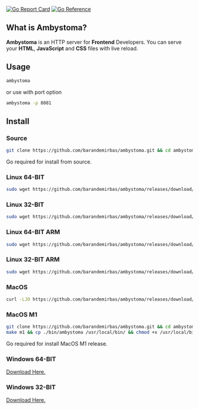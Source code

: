 [![Go Report Card](https://goreportcard.com/badge/github.com/barandemirbas/ambystoma)](https://goreportcard.com/report/github.com/barandemirbas/ambystoma)
[![Go Reference](https://pkg.go.dev/badge/github.com/barandemirbas/ambystoma.svg)](https://pkg.go.dev/github.com/barandemirbas/ambystoma)

## What is Ambystoma?
**Ambystoma** is an HTTP server for **Frontend** Developers. 
You can serve your **HTML**, **JavaScript** and **CSS** files with live reload.

## Usage

```sh
ambystoma
```
or use with port option
```sh
ambystoma -p 8081
```

## Install

### Source
```sh
git clone https://github.com/barandemirbas/ambystoma.git && cd ambystoma && make build && sudo cp ./bin/ambystoma /usr/bin/ && sudo chmod +x /usr/bin/ambystoma
```
Go required for install from source.

### Linux 64-BIT

```sh
sudo wget https://github.com/barandemirbas/ambystoma/releases/download/v0.0.2/ambystoma-linux-x64 -O /usr/bin/ambystoma && sudo chmod +x /usr/bin/ambystoma

```

### Linux 32-BIT 
```sh
sudo wget https://github.com/barandemirbas/ambystoma/releases/download/v0.0.2/ambystoma-linux-x32 -O /usr/bin/ambystoma && sudo chmod +x /usr/bin/ambystoma

```

### Linux 64-BIT ARM

```sh
sudo wget https://github.com/barandemirbas/ambystoma/releases/download/v0.0.2/ambystoma-linux-arm64 -O /usr/bin/ambystoma && sudo chmod +x /usr/bin/ambystoma

```

### Linux 32-BIT ARM
```sh
sudo wget https://github.com/barandemirbas/ambystoma/releases/download/v0.0.2/ambystoma-linux-arm32 -O /usr/bin/ambystoma && sudo chmod +x /usr/bin/ambystoma

```

### MacOS
```sh
curl -LJO https://github.com/barandemirbas/ambystoma/releases/download/v0.0.2/ambystoma-mac-x64 && mv ambystoma-mac-x64 /usr/local/bin/ambystoma && chmod +x /usr/local/bin/ambystoma
```

### MacOS M1
```sh
git clone https://github.com/barandemirbas/ambystoma.git && cd ambystoma
make m1 && cp ./bin/ambystoma /usr/local/bin/ && chmod +x /usr/local/bin/ambystoma
```
Go required for install MacOS M1 release.

### Windows 64-BIT
[Download Here.](https://github.com/barandemirbas/ambystoma/releases/download/v0.0.2/ambystoma-windows-x64.exe)

### Windows 32-BIT
[Download Here.](https://github.com/barandemirbas/ambystoma/releases/download/v0.0.2/ambystoma-windows-x64.exe)

